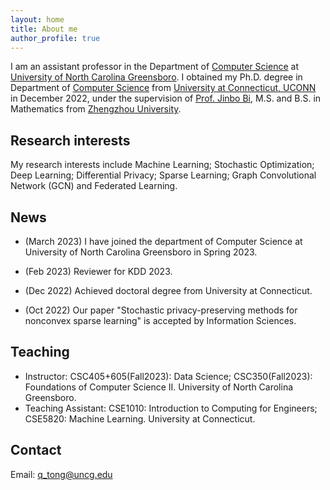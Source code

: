```yaml
---
layout: home
title: About me
author_profile: true
---
```

I am an assistant professor in the Department of [Computer Science](https://compsci.uncg.edu/) at [University of North Carolina Greensboro](https://www.uncg.edu/). I obtained my Ph.D. degree in  Department of [Computer Science](https://www.cse.uconn.edu/) from [University at Connecticut, UCONN](https://uconn.edu/) in December 2022, under the supervision of [Prof. Jinbo Bi](https://jinbo-bi.uconn.edu/),  M.S. and B.S. in Mathematics from [Zhengzhou University](http://english.zzu.edu.cn/). 

## Research interests
My research interests include Machine Learning; Stochastic Optimization; Deep Learning; Differential Privacy; Sparse Learning; Graph Convolutional Network (GCN) and Federated Learning.  

## News
* (March 2023) I have joined the department of Computer Science at University of North Carolina Greensboro in Spring 2023.

* (Feb 2023) Reviewer for KDD 2023.

* (Dec 2022) Achieved doctoral degree from University at Connecticut.

* (Oct 2022) Our paper "Stochastic privacy-preserving methods for nonconvex sparse learning" is accepted by Information Sciences.


## Teaching
* Instructor: CSC405+605(Fall2023): Data Science; CSC350(Fall2023): Foundations of Computer Science II. University of North Carolina Greensboro.
* Teaching Assistant: CSE1010: Introduction to Computing for Engineers; CSE5820: Machine Learning. University at Connecticut.

## Contact
Email: q_tong@uncg.edu


